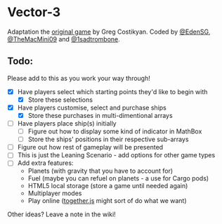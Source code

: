 Vector-3
========

Adaptation the [original game](https://web.archive.org/web/20131115042508/http://playthisthing.com/vector-3) by Greg Costikyan.
Coded by [@EdenSG](https://github.com/EdenSG), [@TheMacMini09](https://github.com/TheMacMini09) and [@1sadtrombone](https://github.com/1sadtrombone).


Todo:
-----
Please add to this as you work your way through!

- [x] Have players select which starting points they'd like to begin with
  - [x] Store these selections
- [x] Have players customise, select and purchase ships
  - [x] Store these purchases in multi-dimentional arrays
- [ ] Have players place ship(s) initially
  - [ ] Figure out how to display some kind of indicator in MathBox
  - [ ] Store the ships' positions in their respective sub-arrays
- [ ] Figure out how rest of gameplay will be presented
- [ ] This is just the Leaning Scenario - add options for other game types
- [ ] Add extra features: 
  - Planets (with gravity that you have to account for)
  - Fuel (maybe you can refuel on planets - a use for Cargo pods)
  - HTML5 local storage (store a game until needed again)
  - Multiplayer modes
  - Play online ([together.js](https://togetherjs.com/) might sort of do what we want)
  
Other ideas? Leave a note in the wiki!
